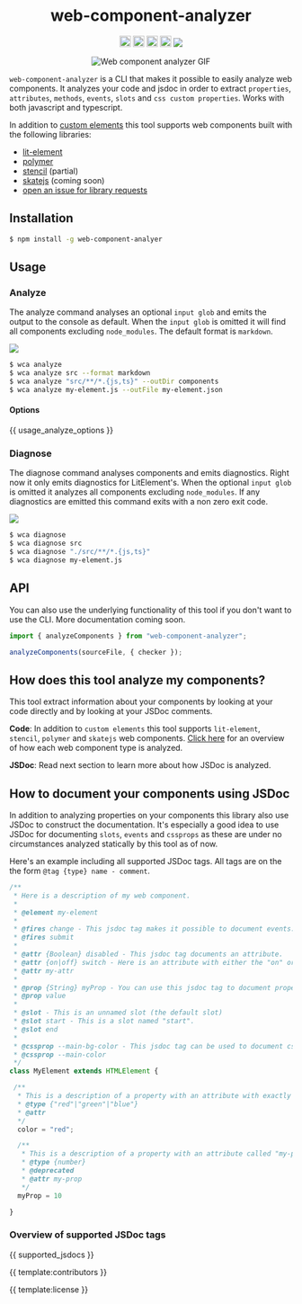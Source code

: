 <h1 align="center">web-component-analyzer</h1>

<p align="center">
	<a href="https://npmcharts.com/compare/web-component-analyzer?minimal=true"><img alt="Downloads per month" src="https://img.shields.io/npm/dm/web-component-analyzer.svg" height="20"/></a>
	<a href="https://www.npmjs.com/package/web-component-analyzer"><img alt="NPM Version" src="https://img.shields.io/npm/v/web-component-analyzer.svg" height="20"/></a>
	<a href="https://david-dm.org/runem/web-component-analyzer"><img alt="Dependencies" src="https://img.shields.io/david/runem/web-component-analyzer.svg" height="20"/></a>
	<a href="https://github.com/runem/web-component-analyzer/graphs/contributors"><img alt="Contributors" src="https://img.shields.io/github/contributors/runem/web-component-analyzer.svg" height="20"/></a>
	<a href="https://circleci.com/gh/runem/web-component-analyzer"><img src="https://circleci.com/gh/runem/web-component-analyzer.svg?style=svg"></a>
</p>

<p align="center">
  <img src="https://user-images.githubusercontent.com/5372940/54428684-88ba1c00-471e-11e9-8e68-2c6575b32f4e.gif" alt="Web component analyzer GIF"/>

</p>

`web-component-analyzer` is a CLI that makes it possible to easily analyze web components. It analyzes your code and jsdoc in order to extract `properties`, `attributes`, `methods`, `events`, `slots` and `css custom properties`. Works with both javascript and typescript.

In addition to [custom elements](https://developer.mozilla.org/en-US/docs/Web/Web_Components/Using_custom_elements) this tool supports web components built with the following libraries:

-   [lit-element](https://github.com/Polymer/lit-element)
-   [polymer](https://github.com/Polymer/polymer)
-   [stencil](https://github.com/ionic-team/stencil) (partial)
-   [skatejs](https://github.com/skatejs/skatejs) (coming soon)
-   [open an issue for library requests](https://github.com/runem/web-component-analyzer/issues)

## Installation

<!-- prettier-ignore -->
```bash
$ npm install -g web-component-analyer
```

## Usage

### Analyze

The analyze command analyses an optional `input glob` and emits the output to the console as default. When the `input glob` is omitted it will find all components excluding `node_modules`. The default format is `markdown`.

<img src="https://user-images.githubusercontent.com/5372940/54445420-02fd9700-4745-11e9-9305-47d6ec3c6307.gif" />

<!-- prettier-ignore -->
```bash
$ wca analyze
$ wca analyze src --format markdown
$ wca analyze "src/**/*.{js,ts}" --outDir components
$ wca analyze my-element.js --outFile my-element.json
```

#### Options

{{ usage_analyze_options }}

### Diagnose

The diagnose command analyses components and emits diagnostics. Right now it only emits diagnostics for LitElement's. When the optional `input glob` is omitted it analyzes all components excluding `node_modules`. If any diagnostics are emitted this command exits with a non zero exit code.

<img src="https://user-images.githubusercontent.com/5372940/54445382-efeac700-4744-11e9-9a7b-92c5d251e124.gif" />

<!-- prettier-ignore -->
```bash
$ wca diagnose
$ wca diagnose src
$ wca diagnose "./src/**/*.{js,ts}"
$ wca diagnose my-element.js
```

## API

You can also use the underlying functionality of this tool if you don't want to use the CLI. More documentation coming soon.

<!-- prettier-ignore -->
```typescript
import { analyzeComponents } from "web-component-analyzer";

analyzeComponents(sourceFile, { checker });
```

## How does this tool analyze my components?

This tool extract information about your components by looking at your code directly and by looking at your JSDoc comments.

**Code**: In addition to `custom elements` this tool supports `lit-element`, `stencil`, `polymer` and `skatejs` web components. [Click here](https://github.com/runem/web-component-analyzer/blob/master/ANALYZE.md) for an overview of how each web component type is analyzed.

**JSDoc**: Read next section to learn more about how JSDoc is analyzed.

## How to document your components using JSDoc

In addition to analyzing properties on your components this library also use JSDoc to construct the documentation. It's especially a good idea to use JSDoc for documenting `slots`, `events` and `cssprops` as these are under no circumstances analyzed statically by this tool as of now.

Here's an example including all supported JSDoc tags. All tags are on the the form `@tag {type} name - comment`.

<!-- prettier-ignore -->
```javascript
/**
 * Here is a description of my web component.
 * 
 * @element my-element
 * 
 * @fires change - This jsdoc tag makes it possible to document events.
 * @fires submit
 * 
 * @attr {Boolean} disabled - This jsdoc tag documents an attribute.
 * @attr {on|off} switch - Here is an attribute with either the "on" or "off" value.
 * @attr my-attr
 * 
 * @prop {String} myProp - You can use this jsdoc tag to document properties.
 * @prop value
 * 
 * @slot - This is an unnamed slot (the default slot)
 * @slot start - This is a slot named "start".
 * @slot end
 * 
 * @cssprop --main-bg-color - This jsdoc tag can be used to document css custom properties.
 * @cssprop --main-color
 */
class MyElement extends HTMLElement {

 /**
  * This is a description of a property with an attribute with exactly the same name: "color".
  * @type {"red"|"green"|"blue"}
  * @attr
  */
  color = "red";

  /**
   * This is a description of a property with an attribute called "my-prop".
   * @type {number}
   * @deprecated
   * @attr my-prop
   */
  myProp = 10

}
```

### Overview of supported JSDoc tags

{{ supported_jsdocs }}

{{ template:contributors }}

{{ template:license }}

